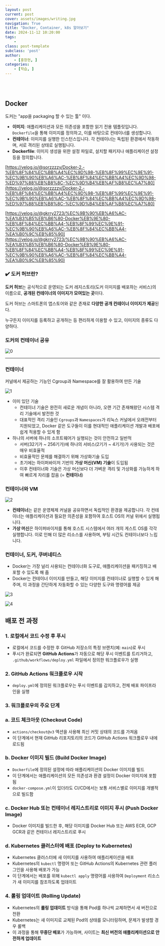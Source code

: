 ```yaml
---
layout: post
current: post
cover: assets/images/writing.jpg
navigation: True
title: "Docker, Container, k8s 알아보기"
date: 2024-11-12 10:20:00
tags:
    - 
class: post-template
subclass: 'post'
author: 
    - [홍창현, ]
categories:
    - [학습, ]
---
```

<br><br>

## Docker


도커는 "app을 packaging 할 수 있는 툴" 이다.

- **이미지**: 애플리케이션과 모든 의존성을 포함한 읽기 전용 템플릿입니다. `Dockerfile`을 통해 이미지를 정의하고, 이를 바탕으로 컨테이너를 생성합니다.
- **컨테이너**: 이미지를 실행한 인스턴스입니다. 각 컨테이너는 독립된 환경에서 작동하며, 서로 격리된 상태로 실행됩니다.
- **Dockerfile**: 이미지 생성을 위한 설정 파일로, 설치할 패키지나 애플리케이션 설정 등을 정의합니다.

[https://velog.io/@sorzzzzy/Docker-2.-%EB%8F%84%EC%BB%A4%EC%9D%98-%EB%8F%99%EC%9E%91-%EC%9B%90%EB%A6%AC-%EB%8F%84%EC%BB%A4%EC%9D%98-%ED%97%88%EB%B8%8C-%EC%9D%B4%EB%AF%B8%EC%A7%80](https://velog.io/@sorzzzzy/Docker-2.-%EB%8F%84%EC%BB%A4%EC%9D%98-%EB%8F%99%EC%9E%91-%EC%9B%90%EB%A6%AC-%EB%8F%84%EC%BB%A4%EC%9D%98-%ED%97%88%EB%B8%8C-%EC%9D%B4%EB%AF%B8%EC%A7%80)


[https://velog.io/@gkrry2723/%EC%9B%90%EB%A6%AC-%EA%B3%B5%EB%B6%80-Docker%EB%9E%80-%EB%8F%84%EC%BB%A4-%EB%8F%99%EC%9E%91-%EC%9B%90%EB%A6%AC-%EB%8F%84%EC%BB%A4-%EA%B0%9C%EB%85%90](https://velog.io/@gkrry2723/%EC%9B%90%EB%A6%AC-%EA%B3%B5%EB%B6%80-Docker%EB%9E%80-%EB%8F%84%EC%BB%A4-%EB%8F%99%EC%9E%91-%EC%9B%90%EB%A6%AC-%EB%8F%84%EC%BB%A4-%EA%B0%9C%EB%85%90)


### ✔️ 도커 허브란?


**도커 허브**는 공식적으로 운영되는 도커 레지스토리(도커 이미지를 배포하는 서비스)의 이름으로, **공개된 컨테이너의 이미지가 모여있는 곳**이다.


도커 허브는 스마트폰의 앱스토어와 같은 존재로 **다양한 공개 컨테이너 이미지가 제공**된다.


누구든지 이미지를 등록하고 공개하는 등 편리하게 이용할 수 있고, 이미지의 종류도 다양하다.


### 도커의 컨테이너 공유


![0](/upload/2024-11-12-Docker,_Container,_k8s_알아보기.md/0.png)


---


### 컨테이너


커널에서 제공하는 기능인 Cgroup과 Namespace를 잘 활용하여 만든 기술


![1](/upload/2024-11-12-Docker,_Container,_k8s_알아보기.md/1.png)

- 이미 있던 기술
	- 컨테이너 기술은 완전히 새로운 개념이 아니라, 오랜 기간 존재해왔던 시스템 격리 기술에서 발전한 것
	- 대표적인 격리 기술인 `Cgroups`과 `Namespaces`가 리눅스 커널에서 오래전부터 지원되었고, Docker 같은 도구들이 이를 현대적인 애플리케이션 개발과 배포에 쉽게 적용할 수 있게 함
- 하나의 서버에 하나의 소프트웨어가 실행되는 것이 안전하고 일반적
	- 서버(32기가 ~ 256기가)에 하나의 서비스(2기가 ~ 4기가)가 사용되는 것은 매우 비효율적
	- 비효율적인 문제를 해결하기 위해 가상화기술 도입
	- 초기에는 하이퍼바이저 기반의 **가상 머신(VM) 기술**이 도입됨
	- 이후 컨테이너화 기술은 가상 머신보다 더 가벼운 격리 및 가상화를 가능하게 하여 빠르게 자리를 잡음 (= **컨테이너**)

### 컨테이너와 VM


![2](/upload/2024-11-12-Docker,_Container,_k8s_알아보기.md/2.png)

- **컨테이너**는 같은 운영체제 커널을 공유하면서 독립적인 환경을 제공합니다. 각 컨테이너는 애플리케이션과 필요한 의존성을 포함하여 호스트 OS의 커널 위에서 실행됩니다.
- **가상 머신**은 하이퍼바이저를 통해 호스트 시스템에서 여러 개의 게스트 OS를 각각 실행합니다. 이로 인해 더 많은 리소스를 사용하며, 부팅 시간도 컨테이너보다 느립니다.

### 컨테이너, 도커, 쿠버네티스

- Docker는 가장 널리 사용되는 컨테이너화 도구로, 애플리케이션을 패키징하고 배포할 수 있도록 해 줌
- Docker는 컨테이너 이미지를 만들고, 해당 이미지를 컨테이너로 실행할 수 있게 해주며, 이 과정을 간단하게 자동화할 수 있는 다양한 도구와 명령어를 제공

![3](/upload/2024-11-12-Docker,_Container,_k8s_알아보기.md/3.png)


![4](/upload/2024-11-12-Docker,_Container,_k8s_알아보기.md/4.png)


## 배포 전 과정


### 1. 로컬에서 코드 수정 후 푸시

- 로컬에서 코드를 수정한 후 GitHub 저장소의 특정 브랜치(예: `main`)로 푸시
- 푸시가 완료되면 **GitHub Actions**가 자동으로 해당 푸시 이벤트를 트리거하고, `.github/workflows/deploy.yml` 파일에서 정의한 워크플로우가 실행

### 2. GitHub Actions 워크플로우 시작

- `deploy.yml`에 정의된 워크플로우는 푸시 이벤트를 감지하고, 전체 배포 파이프라인을 실행

### 3. 워크플로우의 주요 단계


### **a. 코드 체크아웃 (Checkout Code)**

- `actions/checkout@v3` 액션을 사용해 최신 커밋 상태의 코드를 가져옴
- 이 단계에서 현재 GitHub 리포지토리의 코드가 GitHub Actions 워크플로우 내에 로드됨

### **b. Docker 이미지 빌드 (Build Docker Image)**

- `Dockerfile`에 정의된 설정에 따라 애플리케이션의 Docker 이미지를 빌드
- 이 단계에서는 애플리케이션의 모든 의존성과 환경 설정이 Docker 이미지에 포함됨
- `docker-compose.yml`이 있더라도 CI/CD에서는 보통 서비스별로 이미지를 개별적으로 빌드함

### **c. Docker Hub 또는 컨테이너 레지스트리로 이미지 푸시 (Push Docker Image)**

- Docker 이미지를 빌드한 후, 해당 이미지를 Docker Hub 또는 AWS ECR, GCP GCR과 같은 컨테이너 레지스트리로 푸시

### **d. Kubernetes 클러스터에 배포 (Deploy to Kubernetes)**

- Kubernetes 클러스터에 새 이미지를 사용하여 애플리케이션을 배포
- Kubernetes의 `kubectl` 명령어 또는 GitHub Actions의 Kubernetes 관련 플러그인을 사용해 배포가 가능
- 이 단계에서는 배포를 위해 `kubectl apply` 명령어를 사용하여 `Deployment` 리소스가 새 이미지를 참조하도록 업데이트

### 4. 롤링 업데이트 (Rolling Update)

- Kubernetes의 **롤링 업데이트** 방식을 통해 Pod를 하나씩 교체하면서 새 버전으로 전환
- Kubernetes는 새 이미지로 교체된 Pod의 상태를 모니터링하며, 문제가 발생할 경우 롤백
- 이 과정을 통해 **무중단 배포**가 가능하며, 사이트는 **최신 버전의 애플리케이션으로 안전하게 업데이트**
